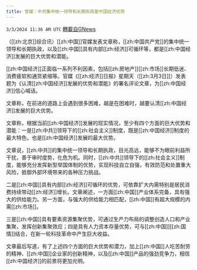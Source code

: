 ```yaml
---
title: 官媒：中共集中统一领导和长期执政是中国经济优势
---
```

`3/3/2024 11:36 AM UTC` [轉載自GNews](https://gnews.org/articles/2360905)

（[[zh:北京]]综合讯）[[zh:中国]]官媒发表文章称，[[zh:中国共产党]]的集中统一领导和长期执政，以及[[zh:中国]]具有内部[[zh:经济]]可循环等，都是[[zh:中国经济]]发展的巨大优势和潜能。

[[zh:中国经济]]正面临一系列不利因素，包括[[zh:房地产]][[zh:市场]]长期低迷、消费疲软和通货紧缩等。官媒《[[zh:经济]]日报》星期天（[[zh:3月3日]]）发表题为《认清[[zh:中国经济]]发展的优势和潜能》的署名评论文章，为[[zh:中国经济]]信心喊话。

文章称，在前进的道路上会遇到很多困难，越是在困难时，越要认清[[zh:中国经济]]发展的巨大优势。

文章称，根据当前[[zh:中国经济]]发展的现实情况，至少有四个方面的巨大优势和潜能：一是[[zh:中共]]领导下的[[zh:社会主义]]制度，既是[[zh:中国经济]]制度的最大特色，也是[[zh:中国经济]]发展的最大优势。

文章说，[[zh:中共]]的集中统一领导和长期执政，目光高远，能够不为眼前利益所干扰，善于审时度势，化危为机。同时，[[zh:中共]]领导下的[[zh:社会主义]]制度，能够充分发挥新型举国体制的优势，实现科技自立自强，有效防范和处置重大风险，抵御外部环境带来的各种压力挑战。

二是[[zh:中国]]具有内部[[zh:经济]]可循环的优势，可依靠扩大内需特别是居民消费持续带动[[zh:经济]]增长。文章阐述，一方面[[zh:中国]]产业体系完备，具有强大的供给能力。另一方面，与强大的供给能力相匹配，[[zh:中国]]有超大规模的内需[[zh:市场]]。

三是[[zh:中国]]具有要素资源集聚优势，可通过生产力布局的调整创造人口和产业集聚，发挥创新集聚效应；四是具有人力资本存量优势，可与[[zh:中国]][[zh:国情]]结合，在新一轮科技革命中产生巨大收益。

文章最后写道，有了上述四个方面的巨大优势和潜力，加上[[zh:中国]]人吃苦耐劳的精神、[[zh:中国]]企业家的创新精神，以及[[zh:中国]]产品的强劲竞争力，相信[[zh:中国经济]]的前景将更加光明。
